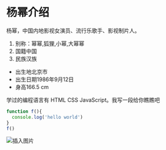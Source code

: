 # 杨幂介绍

杨幂，中国内地影视女演员、流行乐歌手、影视制片人。
1. 别称：幂幂,狐狸,小幂,大幂幂
2. 国籍中国
3. 民族汉族

* 出生地北京市
* 出生日期1986年9月12日
* 身高166.5 cm

学过的编程语言有 HTML CSS JavaScript。我写一段给你瞧瞧吧
```JavaScript
function f(){
  console.log('hello world')
}
f()
```

![插入图片](1.png)